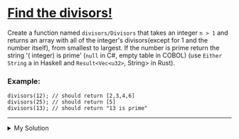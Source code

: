 # [Find the divisors!](https://www.codewars.com/kata/544aed4c4a30184e960010f4/)

Create a function named `divisors/Divisors` that takes an integer `n > 1` and returns an array with all of the integer's
divisors(except for 1 and the number itself), from smallest to largest. If the number is prime return the string '(
integer) is prime' (`null` in C#, empty table in COBOL) (use `Either String` a in Haskell and `Result<Vec<u32>`, String>
in Rust).

### Example:

```
divisors(12); // should return [2,3,4,6]
divisors(25); // should return [5]
divisors(13); // should return "13 is prime"
```

---

<details><summary>My Solution</summary>

```js
function divisors(integer) {
  const result = [];

  for (let i = 2; i < integer; i++) {
    if (integer % i === 0) result.push(i);
  }

  return result.length === 0 ? `${integer} is prime` : result;
}
```

</details>
